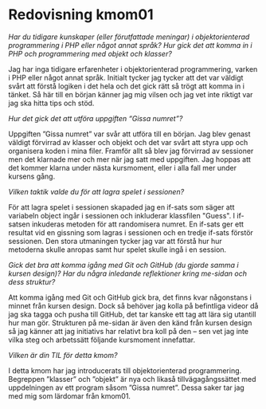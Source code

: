 ---
---
Redovisning kmom01
=========================

<i>Har du tidigare kunskaper (eller förutfattade meningar) i objektorienterad programmering i PHP eller något annat språk? Hur gick det att komma in i PHP och programmering med objekt och klasser?</i>

Jag har inga tidigare erfarenheter i objektorienterad programmering, varken i PHP eller något annat språk. Initialt tycker jag tycker att det var väldigt svårt att förstå logiken i det hela och det gick rätt så trögt att komma in i tänket. Så här till en början känner jag mig vilsen och jag vet inte riktigt var jag ska hitta tips och stöd.

<i>Hur det gick det att utföra uppgiften “Gissa numret”?</i>

Uppgiften ”Gissa numret” var svår att utföra till en början. Jag blev genast väldigt förvirrad av klasser och objekt och det var svårt att styra upp och organisera koden i mina filer. Framför allt så blev jag förvirrad av sessioner men det klarnade mer och mer när jag satt med uppgiften. Jag hoppas att det kommer klarna under nästa kursmoment, eller i alla fall mer under kursens gång.

<i>Vilken taktik valde du för att lagra spelet i sessionen?</i>

För att lagra spelet i sessionen skapaded jag en if-sats som säger att variabeln object ingår i sessionen och inkluderar klassfilen "Guess". I if-satsen inkuderas metoden för att randomisera numret. En if-sats ger ett resultat vid en gissning som lagras i sessionen och en tredje if-sats förstör sessionen. Den stora utmaningen tycker jag var att förstå hur hur metoderna skulle anropas samt hur spelet skulle ingå i en session.

<i>Gick det bra att komma igång med Git och GitHub (du gjorde samma i kursen design)? Har du några inledande reflektioner kring me-sidan och dess struktur?</i>

Att komma igång med Git och GitHub gick bra, det finns kvar någonstans i minnet från kursen design. Dock så behöver jag kolla på befintliga videor då jag ska tagga och pusha till GitHub, det tar kanske ett tag att lära sig utantill hur man gör. Strukturen på me-sidan är även den känd från kursen design så jag känner att jag initiativs har relativt bra koll på den – sen vet jag inte vilka steg och arbetssätt följande kursmoment innefattar.

<i>Vilken är din TIL för detta kmom?</i>

I detta kmom har jag introducerats till objektorienterad programmering. Begreppen ”klasser” och ”objekt” är nya och likaså tillvägagångssättet med uppdelningen av ett program såsom ”Gissa numret”. Dessa saker tar jag med mig som lärdomar från kmom01.
